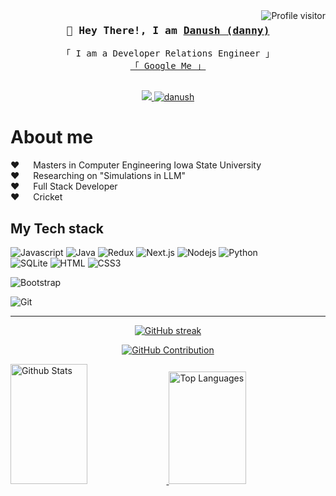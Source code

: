 <!--
<h2 align="center">
  Welcome to Danush Venkat World!
  <img src="https://media.giphy.com/media/hvRJCLFzcasrR4ia7z/giphy.gif" width="28">
</h2>
-->

<!--
<p align="center">
  <a href="https://github.com/alsiam"><img src="https://readme-typing-svg.herokuapp.com/?lines=Self%20Taught%20Programmer;Front%20End%20Developer;1.5%2B%20years%20of%20coding%20experience;Always%20learning%20new%20things&center=true&width=380&height=45"></a>
</p>

 -->

<a href="https://komarev.com/ghpvc/?username=danushv">
  <img align="right" src="https://komarev.com/ghpvc/?username=danushv&label=Visitors&color=0e75b6&style=flat" alt="Profile visitor" />
</a>

<!-- Intro  -->
<h3 align="center">
        <samp> 👋 Hey There!, I am
                <b><a target="_blank" href="https://bio.link/danushv">Danush (danny)</a></b>
        </samp>
</h3>


<p align="center"> 
  <samp>
    「 I am a Developer Relations Engineer 」
    <br>
     <a href="https://www.google.com/search?q=danushv">「 Google Me 」</a>
    <br>
    <br>
  </samp>
</p>

<p align="center">
   <a href="https://twitter.com/danushv" target="_blank">
  <img src="https://img.shields.io/badge/Twitter-1DA1F2?style=for-the-badge&logo=twitter&logoColor=white" />
 </a>
  
 <a href="https://www.linkedin.com/in/danush-v-55a5a5163/" target="_blank">
  <img src="https://img.shields.io/badge/LinkedIn-0077B5?style=for-the-badge&logo=linkedin&logoColor=white" alt="danush"/>
 </a>
</p>

<!-- About Section -->
 # About me
 
<p>
  
 ❤️ &emsp; Masters in Computer Engineering Iowa State University <br/>
 ❤️ &emsp; Researching on "Simulations in LLM" <br/>
 ❤️ &emsp; Full Stack Developer <br/>
 ❤️ &emsp; Cricket <br/>
</p>

## My Tech stack

![Javascript](https://img.shields.io/badge/Javascript-F0DB4F?style=for-the-badge&labelColor=black&logo=javascript&logoColor=F0DB4F)
![Java](https://img.shields.io/badge/Java-ED8B00?style=for-the-badge&logo=openjdk&logoColor=white)
![Redux](https://img.shields.io/badge/Redux-593D88?style=for-the-badge&logo=redux&logoColor=white)
![Next.js](https://img.shields.io/badge/next.js-000000?style=for-the-badge&logo=nextdotjs&logoColor=white)
![Nodejs](https://img.shields.io/badge/Nodejs-3C873A?style=for-the-badge&labelColor=black&logo=node.js&logoColor=3C873A)
![Python](https://img.shields.io/badge/Python-FFE873?style=for-the-badge&labelColor=black&logo=python&logoColor=FFE873)
<br/> 
![SQLite](https://img.shields.io/badge/SQLite-61DBFB?style=for-the-badge&logo=SQLite&logoColor=white)
![HTML](https://img.shields.io/badge/HTML5-E34F26?style=for-the-badge&logo=html5&logoColor=white)
![CSS3](https://img.shields.io/badge/CSS3-1572B6?style=for-the-badge&logo=css3&logoColor=white)

![Bootstrap](https://img.shields.io/badge/Bootstrap-563D7C?style=for-the-badge&logo=bootstrap&logoColor=white)

![Git](https://img.shields.io/badge/Git-F05032?style=for-the-badge&logo=git&logoColor=white)

<!--- Top Open Source and Repos -
[![Web Projects](https://github-readme-stats.vercel.app/api/pin/?username=swastika0015&repo=web-projects&border_color=7F3FBF&bg_color=0D1117&title_color=C9D1D9&text_color=8B949E&icon_color=7F3FBF)](https://github.com/*****) 

<p align="left">
  <a href="https://github.com/swastika0015?tab=repositories" target="_blank"><img alt="All Repositories" title="All Repositories" src="https://img.shields.io/badge/-All%20Repos-2962FF?style=for-the-badge&logo=koding&logoColor=white"/></a>
</p>
--->
<hr/>

<p align="center">
  <a href="https://github.com/danushv">
    <img src="https://github-readme-streak-stats.herokuapp.com/?user=danushv&theme=radical&border=7F3FBF&background=0D1117" alt="GitHub streak"/>
  </a>
</p>

<p align="center">
  <a href="https://github.com/danushv">
    <img src="https://github-profile-summary-cards.vercel.app/api/cards/profile-details?username=danushv&theme=radical" alt="GitHub Contribution"/>
  </a>
</p>

<a> 
    <a href="https://github.com/danushv">
      <img alt="Github Stats" src="https://denvercoder1-github-readme-stats.vercel.app/api?username=danushv&show_icons=true&count_private=true&theme=react&border_color=7F3FBF&bg_color=0D1117&title_color=F85D7F&icon_color=F8D866" height="192px" width="49.5%"/>
    </a>
  
  <a href="https://github.com/danushv">
    <img alt="Top Languages" src="https://denvercoder1-github-readme-stats.vercel.app/api/top-langs/?username=danushv&langs_count=8&layout=compact&theme=react&border_color=7F3FBF&bg_color=0D1117&title_color=F85D7F&icon_color=F8D866" height="180px" width="49.5%"/>
  </a>
</a>


<!---![Graph](https://github-readme-activity-graph.vercel.app/graph?username=danushv&bg_color=0D1117&color=7F3FBF&line=7F3FBF&point=7F3FBF&area_color=FFFFFF&title_color=FFFFFF&area=true)-->

